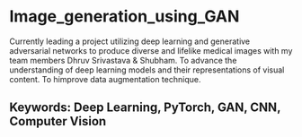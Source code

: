 # Image_generation_using_GAN
Currently leading a project utilizing deep learning and generative adversarial networks to produce diverse and lifelike medical images with my team members Dhruv Srivastava & Shubham.
To advance the understanding of deep learning models and their representations of visual content.
To himprove data augmentation technique.
## Keywords: Deep Learning, PyTorch, GAN, CNN, Computer Vision 
